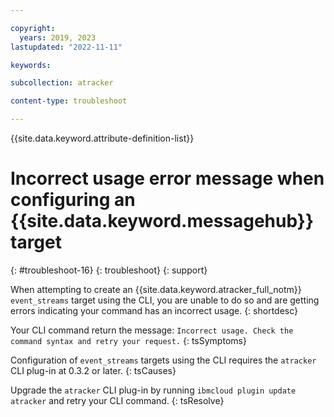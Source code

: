 ```yaml
---

copyright:
  years: 2019, 2023
lastupdated: "2022-11-11"

keywords:

subcollection: atracker

content-type: troubleshoot

---
```


{{site.data.keyword.attribute-definition-list}}

# Incorrect usage error message when configuring an {{site.data.keyword.messagehub}} target
{: #troubleshoot-16}
{: troubleshoot}
{: support}

When attempting to create an {{site.data.keyword.atracker_full_notm}} `event_streams` target using the CLI, you are unable to do so and are getting errors indicating your command has an incorrect usage.
{: shortdesc}


Your CLI command return the message: `Incorrect usage. Check the command syntax and retry your request.`
{: tsSymptoms}

Configuration of `event_streams` targets using the CLI requires the `atracker` CLI plug-in at 0.3.2 or later.
{: tsCauses}

Upgrade the `atracker` CLI plug-in by running `ibmcloud plugin update atracker` and retry your CLI command.
{: tsResolve}
